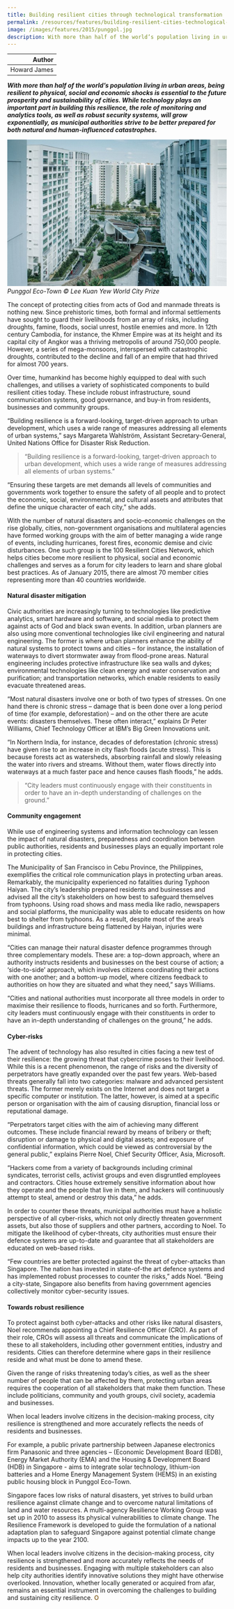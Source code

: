 ```yaml
---
title: Building resilient cities through technological transformation
permalink: /resources/features/building-resilient-cities-technological-transformation/
image: /images/features/2015/punggol.jpg
description: With more than half of the world’s population living in urban areas, being resilient to physical, social and economic shocks is essential to the future prosperity and sustainability of cities. While technology plays an important part in building this resilience, the role of monitoring and analytics tools, as well as robust security systems, will grow exponentially, as municipal authorities strive to be better prepared for both natural and human-influenced catastrophes.  
---
```


| Author |
|---:|
| Howard James |

***With more than half of the world’s population living in urban areas, being resilient to physical, social and economic shocks is essential to the future prosperity and sustainability of cities. While technology plays an important part in building this resilience, the role of monitoring and analytics tools, as well as robust security systems, will grow exponentially, as municipal authorities strive to be better prepared for both natural and human-influenced catastrophes.***

![Punggol Eco-Town](/images/features/2015/punggol.jpg/)*Punggol Eco-Town © Lee Kuan Yew World City Prize*

The concept of protecting cities from acts of God and manmade threats is nothing new. Since prehistoric times, both formal and informal settlements have sought to guard their livelihoods from an array of risks, including droughts, famine, floods, social unrest, hostile enemies and more. In 12th century Cambodia, for instance, the Khmer Empire was at its height and its capital city of Angkor was a thriving metropolis of around 750,000 people. However, a series of mega-monsoons, interspersed with catastrophic droughts, contributed to the decline and fall of an empire that had thrived for almost 700 years.

Over time, humankind has become highly equipped to deal with such challenges, and utilises a variety of sophisticated components to build resilient cities today. These include robust infrastructure, sound communication systems, good governance, and buy-in from residents, businesses and community groups.

“Building resilience is a forward-looking, target-driven approach to urban development, which uses a wide range of measures addressing all elements of urban systems,” says Margareta Wahlström, Assistant Secretary-General, United Nations Office for Disaster Risk Reduction.

> “Building resilience is a forward-looking, target-driven approach to urban development, which uses a wide range of measures addressing all elements of urban systems.”

“Ensuring these targets are met demands all levels of communities and governments work together to ensure the safety of all people and to protect the economic, social, environmental, and cultural assets and attributes that define the unique character of each city,” she adds.

With the number of natural disasters and socio-economic challenges on the rise globally, cities, non-government organisations and multilateral agencies have formed working groups with the aim of better managing a wide range of events, including hurricanes, forest fires, economic demise and civic disturbances. One such group is the 100 Resilient Cities Network, which helps cities become more resilient to physical, social and economic challenges and serves as a forum for city leaders to learn and share global best practices. As of January 2015, there are almost 70 member cities representing more than 40 countries worldwide.

#### **Natural disaster mitigation**

Civic authorities are increasingly turning to technologies like predictive analytics, smart hardware and software, and social media to protect them against acts of God and black swan events. In addition, urban planners are also using more conventional technologies like civil engineering and natural engineering. The former is where urban planners enhance the ability of natural systems to protect towns and cities – for instance, the installation of waterways to divert stormwater away from flood-prone areas. Natural engineering includes protective infrastructure like sea walls and dykes; environmental technologies like clean energy and water conservation and purification; and transportation networks, which enable residents to easily evacuate threatened areas.

“Most natural disasters involve one or both of two types of stresses. On one hand there is chronic stress – damage that is been done over a long period of time (for example, deforestation) – and on the other there are acute events: disasters themselves. These often interact,” explains Dr Peter Williams, Chief Technology Officer at IBM’s Big Green Innovations unit.

“In Northern India, for instance, decades of deforestation (chronic stress) have given rise to an increase in city flash floods (acute stress). This is because forests act as watersheds, absorbing rainfall and slowly releasing the water into rivers and streams. Without them, water flows directly into waterways at a much faster pace and hence causes flash floods,” he adds.

> “City leaders must continuously engage with their constituents in order to have an in-depth understanding of challenges on the ground.”

#### **Community engagement**

While use of engineering systems and information technology can lessen the impact of natural disasters, preparedness and coordination between public authorities, residents and businesses plays an equally important role in protecting cities.

The Municipality of San Francisco in Cebu Province, the Philippines, exemplifies the critical role communication plays in protecting urban areas. Remarkably, the municipality experienced no fatalities during Typhoon Haiyan. The city’s leadership prepared residents and businesses and advised all the city’s stakeholders on how best to safeguard themselves from typhoons. Using road shows and mass media like radio, newspapers and social platforms, the municipality was able to educate residents on how best to shelter from typhoons. As a result, despite most of the area’s buildings and infrastructure being flattened by Haiyan, injuries were minimal.

“Cities can manage their natural disaster defence programmes through three complementary models. These are: a top-down approach, where an authority instructs residents and businesses on the best course of action; a ‘side-to-side’ approach, which involves citizens coordinating their actions with one another; and a bottom-up model, where citizens feedback to authorities on how they are situated and what they need,” says Williams.

“Cities and national authorities must incorporate all three models in order to maximise their resilience to floods, hurricanes and so forth. Furthermore, city leaders must continuously engage with their constituents in order to have an in-depth understanding of challenges on the ground,” he adds.

#### **Cyber-risks**

The advent of technology has also resulted in cities facing a new test of their resilience: the growing threat that cybercrime poses to their livelihood. While this is a recent phenomenon, the range of risks and the diversity of perpetrators have greatly expanded over the past few years. Web-based threats generally fall into two categories: malware and advanced persistent threats. The former merely exists on the Internet and does not target a specific computer or institution. The latter, however, is aimed at a specific person or organisation with the aim of causing disruption, financial loss or reputational damage.

“Perpetrators target cities with the aim of achieving many different outcomes. These include financial reward by means of bribery or theft; disruption or damage to physical and digital assets; and exposure of confidential information, which could be viewed as controversial by the general public,” explains Pierre Noel, Chief Security Officer, Asia, Microsoft.

“Hackers come from a variety of backgrounds including criminal syndicates, terrorist cells, activist groups and even disgruntled employees and contractors. Cities house extremely sensitive information about how they operate and the people that live in them, and hackers will continuously attempt to steal, amend or destroy this data,” he adds.

In order to counter these threats, municipal authorities must have a holistic perspective of all cyber-risks, which not only directly threaten government assets, but also those of suppliers and other partners, according to Noel. To mitigate the likelihood of cyber-threats, city authorities must ensure their defence systems are up-to-date and guarantee that all stakeholders are educated on web-based risks.

“Few countries are better protected against the threat of cyber-attacks than Singapore. The nation has invested in state-of-the art defence systems and has implemented robust processes to counter the risks,” adds Noel. “Being a city-state, Singapore also benefits from having government agencies collectively monitor cyber-security issues.

#### **Towards robust resilience**

To protect against both cyber-attacks and other risks like natural disasters, Noel recommends appointing a Chief Resilience Officer (CRO). As part of their role, CROs will assess all threats and communicate the implications of these to all stakeholders, including other government entities, industry and residents. Cities can therefore determine where gaps in their resilience reside and what must be done to amend these.

Given the range of risks threatening today’s cities, as well as the sheer number of people that can be affected by them, protecting urban areas requires the cooperation of all stakeholders that make them function. These include politicians, community and youth groups, civil society, academia and businesses.

When local leaders involve citizens in the decision-making process, city resilience is strengthened and more accurately reflects the needs of residents and businesses.

For example, a public private partnership between Japanese electronics firm Panasonic and three agencies – (Economic Development Board (EDB), Energy Market Authority (EMA) and the Housing & Development Board (HDB) in Singapore - aims to integrate solar technology, lithium-ion batteries and a Home Energy Management System (HEMS) in an existing public housing block in Punggol Eco-Town.

Singapore faces low risks of natural disasters, yet strives to build urban resilience against climate change and to overcome natural limitations of land and water resources. A multi-agency Resilience Working Group was set up in 2010 to assess its physical vulnerabilities to climate change. The Resilience Framework is developed to guide the formulation of a national adaptation plan to safeguard Singapore against potential climate change impacts up to the year 2100.

When local leaders involve citizens in the decision-making process, city resilience is strengthened and more accurately reflects the needs of residents and businesses. Engaging with multiple stakeholders can also help city authorities identify innovative solutions they might have otherwise overlooked. Innovation, whether locally generated or acquired from afar, remains an essential instrument in overcoming the challenges to building and sustaining city resilience. **<font color="#967942">O</font>**
